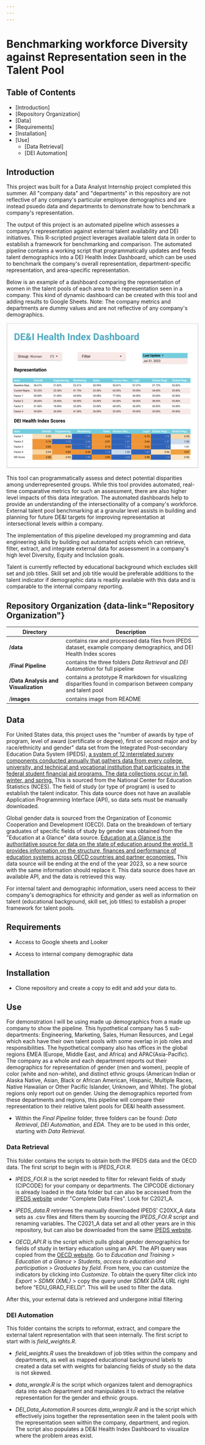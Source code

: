 ```yaml
---
---
---
```


# Benchmarking workforce Diversity against Representation seen in the Talent Pool

## Table of Contents

-   [Introduction]
-   [Repository Organization]
-   [Data]
-   [Requirements]
-   [Installation]
-   [Use]
    -   [Data Retrieval]
    -   [DEI Automation]

## Introduction

This project was built for a Data Analyst Internship project completed this summer. All "company data" and "departments" in this repository are not reflective of any company's particular employee demographics and are instead psuedo data and departments to demonstrate how to benchmark a company's representation.

The output of this project is an automated pipeline which assesses a company's representation against external talent availability and DEI initiatives. This R-scripted project leverages available talent data in order to establish a framework for benchmarking and comparison. The automated pipeline contains a working script that programmatically updates and feeds talent demographics into a DEI Health Index Dashboard, which can be used to benchmark the company's overall representation, department-specific representation, and area-specific representation.

Below is an example of a dashboard comparing the representation of women in the talent pools of each area to the representation seen in a company. This kind of dynamic dashboard can be created with this tool and adding results to Google Sheets. Note: The company metrics and departments are dummy values and are not reflective of any company's demographics.

![](images/Screenshot%202023-08-03%20at%204.55.35%20PM.png)

This tool can programmatically assess and detect potential disparities among underrepresented groups. While this tool provides automated, real-time comparative metrics for such an assessment, there are also higher level impacts of this data integration. The automated dashboards help to provide an understanding of the intersectionality of a company's workforce. External talent pool benchmarking at a granular level assists in building and planning for future DE&I targets for improving representation at intersectional levels within a company.

The implementation of this pipeline developed my programming and data engineering skills by building out automated scripts which can retrieve, filter, extract, and integrate external data for assessment in a company's high level Diversity, Equity and Inclusion goals.

Talent is currently reflected by educational background which excludes skill set and job titles. Skill set and job title would be preferable additions to the talent indicator if demographic data is readily available with this data and is comparable to the internal company reporting.

## Repository Organization {data-link="Repository Organization"}

| Directory                            | Description                                                                                                         |
|--------------------------------------|---------------------------------------------------------------------------------------------------------------------|
| **/data**                            | contains raw and processed data files from IPEDS dataset, example company demographics, and DEI Health Index scores |
| **/Final Pipeline**                  | contains the three folders *Data Retrieval* and *DEI Automation* for full pipeline                                  |
| **/Data Analysis and Visualization** | contains a prototype R markdown for visualizing disparities found in comparison between company and talent pool     |
| /**images**                          | contains image from README                                                                                          |

## Data

For United States data, this project uses the "number of awards by type of program, level of award (certificate or degree), first or second major and by race/ethnicity and gender" data set from the Integrated Post-secondary Education Data System (IPEDS), [a system of 12 interrelated survey components conducted annually that gathers data from every college, university, and technical and vocational institution that participates in the federal student financial aid programs. The data collections occur in fall, winter, and spring.](https://nces.ed.gov/ipeds/) This is sourced from the National Center for Education Statistics (NCES). The field of study (or type of program) is used to establish the talent indicator. This data source does not have an available Application Programming Interface (API), so data sets must be manually downloaded.

Global gender data is sourced from the Organization of Economic Cooperation and Development (OECD). Data on the breakdown of tertiary graduates of specific fields of study by gender was obtained from the "Education at a Glance" data source. [Education at a Glance is the authoritative source for data on the state of education around the world. It provides information on the structure, finances and performance of education systems across OECD countries and partner economies.](https://www.oecd.org/education/education-at-a-glance/) This data source will be ending at the end of the year 2023, so a new source with the same information should replace it. This data source does have an available API, and the data is retrieved this way.

For internal talent and demographic information, users need access to their company's demographics for ethnicity and gender as well as information on talent (educational background, skill set, job titles) to establish a proper framework for talent pools.

## Requirements

-   Access to Google sheets and Looker

-   Access to internal company demographic data

## Installation

-   Clone repository and create a copy to edit and add your data to.

## Use

For demonstration I will be using made up demographics from a made up company to show the pipeline. This hypothetical company has 5 sub-departments: Engineering, Marketing, Sales, Human Resources, and Legal which each have their own talent pools with some overlap in job roles and responsibilities. The hypothetical company also has offices in the global regions EMEA (Europe, Middle East, and Africa) and APAC(Asia-Pacific). The company as a whole and each department reports out their demographics for representation of gender (men and women), people of color (white and non-white), and distinct ethnic groups (American Indian or Alaska Native, Asian, Black or African American, Hispanic, Multiple Races, Native Hawaiian or Other Pacific Islander, Unknown, and White). The global regions only report out on gender. Using the demographics reported from these departments and regions, this pipeline will compare their representation to their relative talent pools for DE&I health assessment.

-   Within the *Final Pipeline* folder, three folders can be found: *Data Retrieval*, *DEI Automation*, and *EDA*. They are to be used in this order, starting with *Data Retrieval*.

### Data Retrieval

This folder contains the scripts to obtain both the IPEDS data and the OECD data. The first script to begin with is *IPEDS_FOI.R.*

-   *IPEDS_FOI.R* is the script needed to filter for relevant fields of study (CIPCODE) for your company or departments. The CIPCODE dictionary is already loaded in the data folder but can also be accessed from the [IPEDS website](https://nces.ed.gov/ipeds/datacenter/DataFiles.aspx?gotoReportId=7&fromIpeds=true) under "Complete Data Files". Look for C2021_A.

-   *IPEDS_data.R* retrieves the manually downloaded IPEDS' C20XX_A data sets as .csv files and filters them by sourcing the *IPEDS_FOI.R* script and renaming variables. The C2021_A data set and all other years are in this repository, but can also be downloaded from the same [IPEDS website](https://nces.ed.gov/ipeds/datacenter/DataFiles.aspx?gotoReportId=7&fromIpeds=true).

-   *OECD_API.R* is the script which pulls global gender demographics for fields of study in tertiary education using an API. The API query was copied from the [OECD website](https://stats.oecd.org/#). Go to *Education and Training* \> *Education at a Glance* \> *Students, access to education and participation* \> *Graduates by field*. From here, you can customize the indicators by clicking into *Customize.* To obtain the query filter click into *Export* \> *SDMX (XML)* \> copy the query under *SDMX DATA URL* right before "EDU_GRAD_FIELD/". This will be used to filter the data.

After this, your external data is retrieved and undergone initial filtering

### DEI Automation

This folder contains the scripts to reformat, extract, and compare the external talent representation with that seen internally. The first script to start with is *field_weights.R*.

-   *field_weights.R* uses the breakdown of job titles within the company and departments, as well as mapped educational background labels to created a data set with weights for balancing fields of study so the data is not skewed.

-   *data_wrangle.R* is the script which organizes talent and demographics data into each department and manipulates it to extract the relative representation for the gender and ethnic groups.

-   *DEI_Data_Automation.R* sources *data_wrangle.R* and is the script which effectively joins together the representation seen in the talent pools with the representation seen within the company, department, and region. The script also populates a DE&I Health Index Dashboard to visualize where the problem areas exist.
